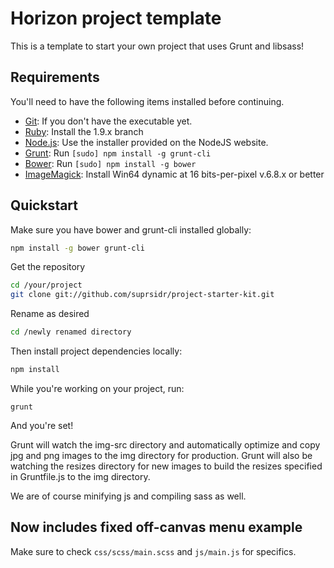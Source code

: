 # Horizon project template

This is a template to start your own project that uses Grunt and libsass!

## Requirements

You'll need to have the following items installed before continuing.

  * [Git](http://git-scm.com/): If you don't have the executable yet.
  * [Ruby](http://rubyinstaller.org/): Install the 1.9.x branch
  * [Node.js](http://nodejs.org): Use the installer provided on the NodeJS website.
  * [Grunt](http://gruntjs.com/): Run `[sudo] npm install -g grunt-cli`
  * [Bower](http://bower.io): Run `[sudo] npm install -g bower`
  * [ImageMagick](http://www.imagemagick.org/script/binary-releases.php#windows): Install Win64 dynamic at 16 bits-per-pixel v.6.8.x or better

## Quickstart

Make sure you have bower and grunt-cli installed globally:

```bash
npm install -g bower grunt-cli
```

Get the repository
```bash
cd /your/project
git clone git://github.com/suprsidr/project-starter-kit.git
```

Rename as desired
```bash
cd /newly renamed directory
```

Then install project dependencies locally:

```bash
npm install
```

While you're working on your project, run:

`grunt`

And you're set!

Grunt will watch the img-src directory and automatically optimize and copy jpg and png images to the img directory for production. 
Grunt will also be watching the resizes directory for new images to build the resizes specified in Gruntfile.js to the img directory.

We are of course minifying js and compiling sass as well.

## Now includes fixed off-canvas menu example
Make sure to check `css/scss/main.scss` and `js/main.js` for specifics.

